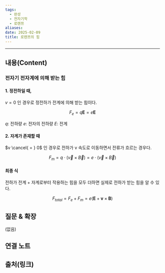 ```yaml
---
tags:
  - 완성
  - 전자기학
  - 로렌쯔
aliases: 
date: 2025-02-09
title: 로렌쯔의 힘
---
```


---

## 내용(Content)

### 전자기 전자계에 의해 받는 힘

#### 1. 정전하일 때,

$v = 0$ 인 경우로 정전하가 전계에 의해 받는 힘이다.

$$
F_{e} = q\mathbf{E} = e\mathbf{E}
$$

$q$: 전하량
$e$: 전자의 전하량
$E$: 전계

#### 2. 자계가 존재할 때

$v \cancel{ = } 0$ 인 경우로 전하가 v 속도로 이동하면서 전류가 흐르는 경우다.

$$
F_{m} = q \cdot (\vec{v}  \times  \vec{B}) = e \cdot (\vec{v}  \times  \vec{B})
$$

#### 최종 식

전하가 전계 + 자계로부터 작용하는 힘을 모두 더하면 실제로 전하가 받는 힘을 알 수 있다.

$$
F_{total} = F_{e} + F_{m} = e (\mathbf{E} + \mathbf{v} \times  \mathbf{B})
$$

## 질문 & 확장

(없음)

## 연결 노트

## 출처(링크)





